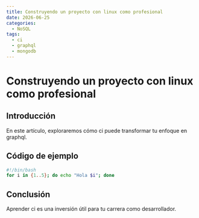 ```yaml
---
title: Construyendo un proyecto con linux como profesional
date: 2026-06-25
categories:
  - NoSQL
tags:
  - ci
  - graphql
  - mongodb
---
```


# Construyendo un proyecto con linux como profesional

## Introducción

En este artículo, exploraremos cómo ci puede transformar tu enfoque en graphql.

## Código de ejemplo

```bash
#!/bin/bash
for i in {1..5}; do echo "Hola $i"; done
```

## Conclusión

Aprender ci es una inversión útil para tu carrera como desarrollador.